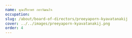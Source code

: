 ```yaml
---
name: คุณปรียาพร กยาวัฒนกิจ
occupation: 
slug: /about/board-of-directors/preeyaporn-kyavatanakij
cover: ../../images/preeyaporn-kyavatanakij.png
order: 4
---
```

